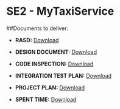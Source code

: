 # SE2 - MyTaxiService

##Documents to deliver:
* **RASD:**
[Download](https://github.com/daler3/se2project/blob/master/Deliveries/RASD%20-%20version%202%20-%20MyTaxiService%20-%20Iannacci_Romanini_Seri.pdf)

* **DESIGN DOCUMENT:**
[Download](https://github.com/daler3/se2project/blob/master/Deliveries/Design%20Document%20-%20version%202%20-%20MyTaxiService%20-%20Iannacci_Romanini_Seri.pdf)

* **CODE INSPECTION:**
[Download](https://github.com/daler3/se2project/blob/master/Deliveries/Code%20Inspection.pdf)

* **INTEGRATION TEST PLAN:**
[Download](https://github.com/daler3/se2project/blob/master/Deliveries/IntegrationTestPlanDocument%20-%20version%202%20-%20MyTaxiService%20-%20Iannacci_Romanini_Seri.pdf)

* **PROJECT PLAN:**
[Download](https://github.com/daler3/se2project/blob/master/Deliveries/Project%20Plan%20-%20version%202%20-%20MyTaxiService%20-%20Iannacci_Romanini_Seri.pdf)

* **SPENT TIME:**
[Download](https://github.com/daler3/se2project/blob/master/Deliveries/Spent_Time%20-%20MytaxiService%20-%20Iannacci_Romanini_Seri.pdf)

